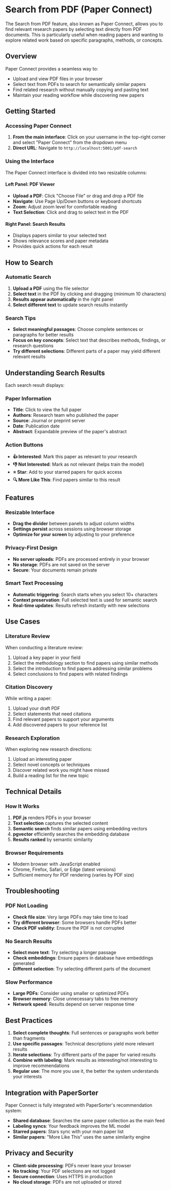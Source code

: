 # Search from PDF (Paper Connect)

The Search from PDF feature, also known as Paper Connect, allows you to find relevant research papers by selecting text directly from PDF documents. This is particularly useful when reading papers and wanting to explore related work based on specific paragraphs, methods, or concepts.

## Overview

Paper Connect provides a seamless way to:
- Upload and view PDF files in your browser
- Select text from PDFs to search for semantically similar papers
- Find related research without manually copying and pasting text
- Maintain your reading workflow while discovering new papers

## Getting Started

### Accessing Paper Connect

1. **From the main interface**: Click on your username in the top-right corner and select "Paper Connect" from the dropdown menu
2. **Direct URL**: Navigate to `http://localhost:5001/pdf-search`

### Using the Interface

The Paper Connect interface is divided into two resizable columns:

#### Left Panel: PDF Viewer
- **Upload a PDF**: Click "Choose File" or drag and drop a PDF file
- **Navigate**: Use Page Up/Down buttons or keyboard shortcuts
- **Zoom**: Adjust zoom level for comfortable reading
- **Text Selection**: Click and drag to select text in the PDF

#### Right Panel: Search Results
- Displays papers similar to your selected text
- Shows relevance scores and paper metadata
- Provides quick actions for each result

## How to Search

### Automatic Search
1. **Upload a PDF** using the file selector
2. **Select text** in the PDF by clicking and dragging (minimum 10 characters)
3. **Results appear automatically** in the right panel
4. **Select different text** to update search results instantly

### Search Tips
- **Select meaningful passages**: Choose complete sentences or paragraphs for better results
- **Focus on key concepts**: Select text that describes methods, findings, or research questions
- **Try different selections**: Different parts of a paper may yield different relevant results

## Understanding Search Results

Each search result displays:

### Paper Information
- **Title**: Click to view the full paper
- **Authors**: Research team who published the paper
- **Source**: Journal or preprint server
- **Date**: Publication date
- **Abstract**: Expandable preview of the paper's abstract

### Action Buttons
- **👍 Interested**: Mark this paper as relevant to your research
- **👎 Not Interested**: Mark as not relevant (helps train the model)
- **⭐ Star**: Add to your starred papers for quick access
- **🔍 More Like This**: Find papers similar to this result

## Features

### Resizable Interface
- **Drag the divider** between panels to adjust column widths
- **Settings persist** across sessions using browser storage
- **Optimize for your screen** by adjusting to your preference

### Privacy-First Design
- **No server uploads**: PDFs are processed entirely in your browser
- **No storage**: PDFs are not saved on the server
- **Secure**: Your documents remain private

### Smart Text Processing
- **Automatic triggering**: Search starts when you select 10+ characters
- **Context preservation**: Full selected text is used for semantic search
- **Real-time updates**: Results refresh instantly with new selections

## Use Cases

### Literature Review
When conducting a literature review:
1. Upload a key paper in your field
2. Select the methodology section to find papers using similar methods
3. Select the introduction to find papers addressing similar problems
4. Select conclusions to find papers with related findings

### Citation Discovery
While writing a paper:
1. Upload your draft PDF
2. Select statements that need citations
3. Find relevant papers to support your arguments
4. Add discovered papers to your reference list

### Research Exploration
When exploring new research directions:
1. Upload an interesting paper
2. Select novel concepts or techniques
3. Discover related work you might have missed
4. Build a reading list for the new topic

## Technical Details

### How It Works
1. **PDF.js** renders PDFs in your browser
2. **Text selection** captures the selected content
3. **Semantic search** finds similar papers using embedding vectors
4. **pgvector** efficiently searches the embedding database
5. **Results ranked** by semantic similarity

### Browser Requirements
- Modern browser with JavaScript enabled
- Chrome, Firefox, Safari, or Edge (latest versions)
- Sufficient memory for PDF rendering (varies by PDF size)

## Troubleshooting

### PDF Not Loading
- **Check file size**: Very large PDFs may take time to load
- **Try different browser**: Some browsers handle PDFs better
- **Check PDF validity**: Ensure the PDF is not corrupted

### No Search Results
- **Select more text**: Try selecting a longer passage
- **Check embeddings**: Ensure papers in database have embeddings generated
- **Different selection**: Try selecting different parts of the document

### Slow Performance
- **Large PDFs**: Consider using smaller or optimized PDFs
- **Browser memory**: Close unnecessary tabs to free memory
- **Network speed**: Results depend on server response time

## Best Practices

1. **Select complete thoughts**: Full sentences or paragraphs work better than fragments
2. **Use specific passages**: Technical descriptions yield more relevant results
3. **Iterate selections**: Try different parts of the paper for varied results
4. **Combine with labeling**: Mark results as interesting/not interesting to improve recommendations
5. **Regular use**: The more you use it, the better the system understands your interests

## Integration with PaperSorter

Paper Connect is fully integrated with PaperSorter's recommendation system:

- **Shared database**: Searches the same paper collection as the main feed
- **Labeling syncs**: Your feedback improves the ML model
- **Starred papers**: Stars sync with your main paper list
- **Similar papers**: "More Like This" uses the same similarity engine

## Privacy and Security

- **Client-side processing**: PDFs never leave your browser
- **No tracking**: Your PDF selections are not logged
- **Secure connection**: Uses HTTPS in production
- **No cloud storage**: PDFs are not uploaded or stored